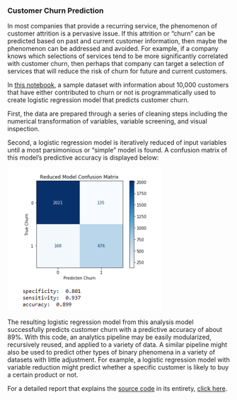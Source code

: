 ### Customer Churn Prediction

In most companies that provide a recurring service, the phenomenon of customer attrition is a pervasive issue. If this attrition or “churn” can be predicted based on past and current customer information, then maybe the phenomenon can be addressed and avoided. For example, if a company knows which selections of services tend to be more significantly correlated with customer churn, then perhaps that company can target a selection of services that will reduce the risk of churn for future and current customers.

In [this notebook](customer_churn_prediction.ipynb), a sample dataset with information about 10,000 customers that have either contributed to churn or not is programmatically used to create logistic regression model that predicts customer churn.

First, the data are prepared through a series of cleaning steps including the numerical transformation of variables, variable screening, and visual inspection. 

Second, a logistic regression model is iteratively reduced of input variables until a most parsimonious or “simple” model is found. A confusion matrix of this model’s predictive accuracy is displayed below:

![reduced model confusion matrix](confusion_matrix.png)

The resulting logistic regression model from this analysis model successfully predicts customer churn with a predictive accuracy of about 89%. With this code, an analytics pipeline may be easily modularized, recursively reused, and applied to a variety of data. A similar pipeline might also be used to predict other types of binary phenomena in a variety of datasets with little adjustment. For example, a logistic regression model with variable reduction might predict whether a specific customer is likely to buy a certain product or not.

For a detailed report that explains the [source code](customer_churn_prediction.ipynb) in its entirety, [click here](customer_churn_prediction_report.pdf).
